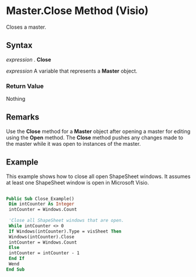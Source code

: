 
# Master.Close Method (Visio)

Closes a master.


## Syntax

 _expression_ . **Close**

 _expression_ A variable that represents a **Master** object.


### Return Value

Nothing


## Remarks

Use the  **Close** method for a **Master** object after opening a master for editing using the **Open** method. The **Close** method pushes any changes made to the master while it was open to instances of the master.


## Example

This example shows how to close all open ShapeSheet windows. It assumes at least one ShapeSheet window is open in Microsoft Visio.


```vb
 
Public Sub Close_Example() 
 Dim intCounter As Integer 
 intCounter = Windows.Count 
 
 'Close all ShapeSheet windows that are open. 
 While intCounter <> 0 
 If Windows(intCounter).Type = visSheet Then 
 Windows(intCounter).Close 
 intCounter = Windows.Count 
 Else 
 intCounter = intCounter - 1 
 End If 
 Wend 
End Sub 

```

